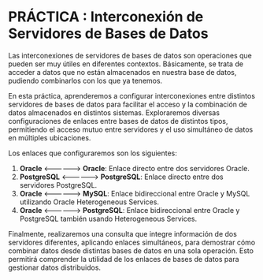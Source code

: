 # PRÁCTICA : Interconexión de Servidores de Bases de Datos

Las interconexiones de servidores de bases de datos son operaciones que pueden ser muy útiles en diferentes contextos. Básicamente, se trata de acceder a datos que no están almacenados en nuestra base de datos, pudiendo combinarlos con los que ya tenemos.

En esta práctica, aprenderemos a configurar interconexiones entre distintos servidores de bases de datos para facilitar el acceso y la combinación de datos almacenados en distintos sistemas. Exploraremos diversas configuraciones de enlaces entre bases de datos de distintos tipos, permitiendo el acceso mutuo entre servidores y el uso simultáneo de datos en múltiples ubicaciones.

Los enlaces que configuraremos son los siguientes:

1. **Oracle** <------> **Oracle**: Enlace directo entre dos servidores Oracle.
2. **PostgreSQL** <------> **PostgreSQL**: Enlace directo entre dos servidores PostgreSQL.
3. **Oracle** <------> **MySQL**: Enlace bidireccional entre Oracle y MySQL utilizando Oracle Heterogeneous Services.
4. **Oracle** <------> **PostgreSQL**: Enlace bidireccional entre Oracle y PostgreSQL también usando Heterogeneous Services.

Finalmente, realizaremos una consulta que integre información de dos servidores diferentes, aplicando enlaces simultáneos, para demostrar cómo combinar datos desde distintas bases de datos en una sola operación. Esto permitirá comprender la utilidad de los enlaces de bases de datos para gestionar datos distribuidos.